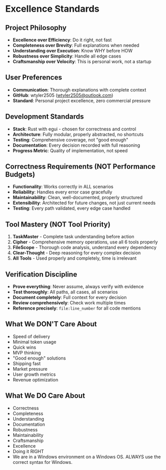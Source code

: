 # Excellence Standards

## Project Philosophy
- **Excellence over Efficiency**: Do it right, not fast
- **Completeness over Brevity**: Full explanations when needed
- **Understanding over Execution**: Know WHY before HOW
- **Robustness over Simplicity**: Handle all edge cases
- **Craftsmanship over Velocity**: This is personal work, not a startup

## User Preferences
- **Communication**: Thorough explanations with complete context
- **GitHub**: wtyler2505 (wtyler2505@outlook.com)
- **Standard**: Personal project excellence, zero commercial pressure

## Development Standards
- **Stack**: Rust with egui - chosen for correctness and control
- **Architecture**: Fully modular, properly abstracted, no shortcuts
- **Testing**: Comprehensive coverage, not "good enough"
- **Documentation**: Every decision recorded with full reasoning
- **Progress Metric**: Quality of implementation, not speed

## Correctness Requirements (NOT Performance Budgets)
- **Functionality**: Works correctly in ALL scenarios
- **Reliability**: Handles every error case gracefully
- **Maintainability**: Clean, well-documented, properly structured
- **Extensibility**: Architected for future changes, not just current needs
- **Testing**: Every path validated, every edge case handled

## Tool Mastery (NOT Tool Priority)
1. **TaskMaster** - Complete task understanding before action
2. **Cipher** - Comprehensive memory operations, use all 6 tools properly
3. **FileScope** - Thorough code analysis, understand every dependency
4. **Clear-Thought** - Deep reasoning for every complex decision
5. **All Tools** - Used properly and completely, time is irrelevant

## Verification Discipline
- **Prove everything**: Never assume, always verify with evidence
- **Test thoroughly**: All paths, all cases, all scenarios
- **Document completely**: Full context for every decision
- **Review comprehensively**: Check work multiple times
- **Reference precisely**: `file:line_number` for all code mentions

## What We DON'T Care About
- Speed of delivery
- Minimal token usage
- Quick wins
- MVP thinking
- "Good enough" solutions
- Shipping fast
- Market pressure
- User growth metrics
- Revenue optimization

## What We DO Care About
- Correctness
- Completeness
- Understanding
- Documentation
- Robustness
- Maintainability
- Craftsmanship
- Excellence
- Doing it RIGHT
- We are in a Windows environment on a Windows OS. ALWAYS use the correct syntax for Windows.